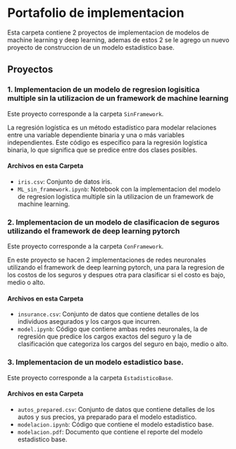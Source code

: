 # Portafolio de implementacion

Esta carpeta contiene 2 proyectos de implementacion de modelos de machine learning y deep learning, ademas de estos 2 se le agrego un nuevo proyecto de construccion de un modelo estadistico base.

## Proyectos

### 1. Implementacion de un modelo de regresion logisitica multiple sin la utilizacion de un framework de machine learning
Este proyecto corresponde a la carpeta `SinFramework`.

La regresión logística es un método estadístico para modelar relaciones entre una variable dependiente binaria y una o más variables independientes. Este código es específico para la regresión logística binaria, lo que significa que se predice entre dos clases posibles.

#### Archivos en esta Carpeta

- `iris.csv`: Conjunto de datos iris.
- `ML_sin_framework.ipynb`: Notebook con la implementacion del modelo de regresion logistica multiple sin la utilizacion de un framework de machine learning.

### 2. Implementacion de un modelo de clasificacion de seguros utilizando el framework de deep learning pytorch
Este proyecto corresponde a la carpeta `ConFramework`.

En este proyecto se hacen 2 implementaciones de redes neuronales utilizando el framework de deep learning pytorch, una para la regresion de los costos de los seguros y despues otra para clasificar si el costo es bajo, medio o alto.

#### Archivos en esta Carpeta

- `insurance.csv`: Conjunto de datos que contiene detalles de los individuos asegurados y los cargos que incurren.
- `model.ipynb`: Código que contiene ambas redes neuronales, la de regresión que predice los cargos exactos del seguro y la de clasificación que categoriza los cargos del seguro en bajo, medio o alto.

### 3. Implementacion de un modelo estadistico base.
Este proyecto corresponde a la carpeta `EstadisticoBase`.

#### Archivos en esta Carpeta

- `autos_prepared.csv`: Conjunto de datos que contiene detalles de los autos y sus precios, ya preparado para el modelo estadistico.
- `modelacion.ipynb`: Código que contiene el modelo estadistico base.
- `modelacion.pdf`: Documento que contiene el reporte del modelo estadistico base.